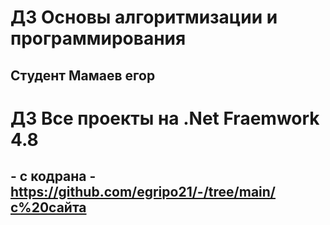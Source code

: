 # ДЗ Основы алгоритмизации и программирования
## Студент Мамаев егор

# ДЗ Все проекты на .Net Fraemwork 4.8

## - с кодрана - <https://github.com/egripo21/-/tree/main/с%20сайта>
